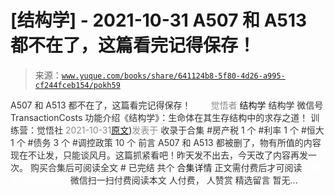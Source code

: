 # [结构学] - 2021-10-31 A507 和 A513 都不在了，这篇看完记得保存！

> 来源：[`www.yuque.com/books/share/641124b8-5f80-4d26-a995-cf244fceb154/pokh59`](https://www.yuque.com/books/share/641124b8-5f80-4d26-a995-cf244fceb154/pokh59)

<ne-p id="520f42f3293818f927861ebbd5b15da4_p_0" data-lake-id="520f42f3293818f927861ebbd5b15da4_p_0"><ne-text id="udafb2bfc" style="color: rgb(51, 51, 51);">A507 和 A513 都不在了，这篇看完记得保存！</ne-text></ne-p> <ne-p id="d6aac7fb834cbbc94e6338f2174bdab4" data-lake-id="d6aac7fb834cbbc94e6338f2174bdab4"><ne-text id="u28a9c6df" ne-fontsize="12" style="color: rgb(255, 255, 255);">原创</ne-text><ne-text id="ua0c17bb4" style="color: rgb(140, 140, 140);">觉悟者</ne-text> <ne-text id="u90112972" ne-fontsize="14">结构学</ne-text></ne-p> <ne-p id="1090c23d25fba36f52613a53d292de85" data-lake-id="1090c23d25fba36f52613a53d292de85"><ne-text id="uf6cd0f00" ne-fontsize="14" ne-bold="true" style="color: rgb(51, 51, 51);">结构学</ne-text></ne-p> <ne-p id="583039e477c8fef4752f8e3c50bac32d" data-lake-id="583039e477c8fef4752f8e3c50bac32d"><ne-text id="uf0ae3a02" ne-fontsize="14" style="color: rgb(51, 51, 51);">微信号</ne-text><ne-text id="u51e80ea0" ne-fontsize="14" style="color: rgb(51, 51, 51);">TransactionCosts</ne-text></ne-p> <ne-p id="3bbfc0a5ee9fc782400f752f304c0251" data-lake-id="3bbfc0a5ee9fc782400f752f304c0251"><ne-text id="u2b597167" ne-fontsize="14" style="color: rgb(51, 51, 51);">功能介绍</ne-text><ne-text id="u0191cb96" ne-fontsize="14" style="color: rgb(51, 51, 51);">《结构学》：生命体在其生存结构中的求存之道！ 训练营：觉悟社</ne-text></ne-p> <ne-p id="1bfff3fcbf8bc05071e47e167d693c06" data-lake-id="1bfff3fcbf8bc05071e47e167d693c06"><ne-text id="u7450e15c" style="color: rgb(140, 140, 140);">2021-10-31</ne-text>[<ne-text id="uccf4252b" ne-fontsize="14">原文</ne-text>](https://mp.weixin.qq.com/s?__biz=MzIzMDYwOTM0Mg==&mid=2247486598&idx=1&sn=643ad77a60e4fb7e40dcea6e4585c39a&chksm=e8b19457dfc61d4126c656d773feb6d26d516889077a4f3b8755cf1ee4b0fe2a592b8409dfd8#rd))<ne-text id="u019fd4b7" ne-fontsize="14" style="color: rgb(140, 140, 140);">发表于</ne-text></ne-p> <ne-p id="f6b96f0459ce752667eb69002a267ec4" data-lake-id="f6b96f0459ce752667eb69002a267ec4"><ne-text id="u0e4b80a5" style="color: rgb(51, 51, 51);">收录于合集</ne-text></ne-p> <ne-p id="c449ce8f55ff2f79ab3a07f8fffa1267" data-lake-id="c449ce8f55ff2f79ab3a07f8fffa1267"><ne-text id="ud37ce5a1" style="color: rgb(51, 51, 51);">#房产税 1 个</ne-text></ne-p> <ne-p id="d8e193140f5b88c9ee0fc5de7af9138a" data-lake-id="d8e193140f5b88c9ee0fc5de7af9138a"><ne-text id="ufa364dd4" style="color: rgb(51, 51, 51);">#利率 1 个</ne-text></ne-p> <ne-p id="4469145083287d32b5e7c0560006955e" data-lake-id="4469145083287d32b5e7c0560006955e"><ne-text id="u7db0bf2e" style="color: rgb(51, 51, 51);">#恒大 1 个</ne-text></ne-p> <ne-p id="9dfd509e122ae780c53e72008fad068b" data-lake-id="9dfd509e122ae780c53e72008fad068b"><ne-text id="u3d383899" style="color: rgb(51, 51, 51);">#债务 3 个</ne-text></ne-p> <ne-p id="f0bce96f493834c6b0588fbd45af5523" data-lake-id="f0bce96f493834c6b0588fbd45af5523"><ne-text id="u3a84b37b" style="color: rgb(51, 51, 51);">#调控政策 10 个</ne-text></ne-p> <ne-p id="52a1371987904fcd7264bce44a8a6d5f" data-lake-id="52a1371987904fcd7264bce44a8a6d5f"><ne-text id="u5ec8fa14" style="color: rgb(51, 51, 51);">前言</ne-text></ne-p> <ne-p id="ee526f74ea228afaf041c8abdbf9b6f6" data-lake-id="ee526f74ea228afaf041c8abdbf9b6f6"><ne-text id="ua78c74ff" style="color: rgb(51, 51, 51);">A507 和 A513 都被删了，物有所值的内容现在不让发，只能谈风月。这篇抓紧看吧！昨天发不出去，今天改了内容再发一次。</ne-text></ne-p> <ne-p id="eb448666eed2ab90c15d207e9af99936" data-lake-id="eb448666eed2ab90c15d207e9af99936" ne-alignment="center"><ne-text id="u60b268b9" style="color: rgb(51, 51, 51);">购买合集后可阅读全文</ne-text></ne-p> <ne-p id="1bf20a735096a69ea9fd6c03d00b4ca0" data-lake-id="1bf20a735096a69ea9fd6c03d00b4ca0" ne-alignment="center"><ne-text id="ub7115b38" style="color: rgb(51, 51, 51);">#</ne-text></ne-p> <ne-p id="338c11fe00adb34124729d154808726b" data-lake-id="338c11fe00adb34124729d154808726b" ne-alignment="center"><ne-text id="u68d85c96" style="color: rgb(51, 51, 51);">已完结 共个</ne-text></ne-p> <ne-p id="0c3a560703f2ebb5b989b6eda0197908" data-lake-id="0c3a560703f2ebb5b989b6eda0197908" ne-alignment="center"><ne-text id="u86ffbe2d" ne-fontsize="16">合集详情</ne-text></ne-p> <ne-p id="ba64b833b1f20d0596706832590fb968" data-lake-id="ba64b833b1f20d0596706832590fb968" ne-alignment="center"><ne-text id="u716f8896" style="color: rgb(51, 51, 51);">正文需付费后才可阅读</ne-text></ne-p> <ne-p id="fff9fb50b34442710093cbe78ac9f011" data-lake-id="fff9fb50b34442710093cbe78ac9f011" ne-alignment="center"><ne-text id="u91d38108" style="color: rgb(255, 255, 255);">加载中</ne-text></ne-p> <ne-p id="9d0732c60c78f5f138999616138620bd" data-lake-id="9d0732c60c78f5f138999616138620bd" ne-alignment="center"><ne-text id="u137fc7d8" style="color: rgb(255, 255, 255);"> 微信豆购买</ne-text></ne-p> <ne-p id="d6083bf446cae09f66b034912ea0d0ce" data-lake-id="d6083bf446cae09f66b034912ea0d0ce" ne-alignment="center"><ne-text id="uc7380485" style="color: rgb(51, 51, 51);">微信扫一扫付费阅读本文</ne-text></ne-p> <ne-p id="cb758e2896e49e51de3f4c898b328719" data-lake-id="cb758e2896e49e51de3f4c898b328719" ne-alignment="center"><ne-text id="u209217df" ne-fontsize="13" style="color: rgb(51, 51, 51);">人付费， 人赞赏</ne-text></ne-p> <ne-h3 id="cis8F" data-lake-id="cis8F"><ne-heading-ext><ne-heading-anchor></ne-heading-anchor><ne-heading-fold></ne-heading-fold></ne-heading-ext><ne-heading-content><ne-text id="u5f3abd6c" ne-fontsize="16" style="color: rgb(51, 51, 51);">精选留言</ne-text></ne-heading-content></ne-h3> <ne-p id="8f41f24956bf2fbda17aab8d38be12e8" data-lake-id="8f41f24956bf2fbda17aab8d38be12e8"><ne-text id="u75f98ac0" style="color: rgb(51, 51, 51);">暂无...</ne-text></ne-p>